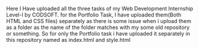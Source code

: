 Here I Have uploaded all the three tasks of my Web Development Internship Level-I by CODSOFT.
for the Portfolio Task, I have uploaded them(Both HTML and CSS files) separately as there is some issue when i upload them as a folder as the name of the folder matches with my some old repository or something.
So for only the Portfolio task i have uploaded it separately in this repository named as index.html and style.html
